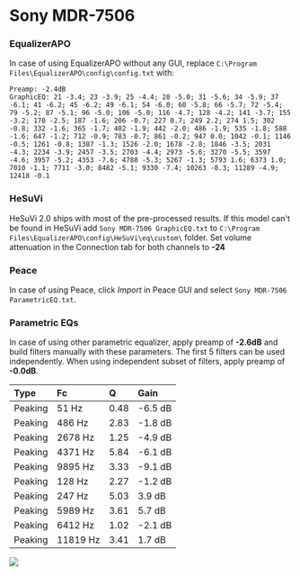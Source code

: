 # Sony MDR-7506

### EqualizerAPO
In case of using EqualizerAPO without any GUI, replace `C:\Program Files\EqualizerAPO\config\config.txt`
with:
```
Preamp: -2.4dB
GraphicEQ: 21 -3.4; 23 -3.9; 25 -4.4; 28 -5.0; 31 -5.6; 34 -5.9; 37 -6.1; 41 -6.2; 45 -6.2; 49 -6.1; 54 -6.0; 60 -5.8; 66 -5.7; 72 -5.4; 79 -5.2; 87 -5.1; 96 -5.0; 106 -5.0; 116 -4.7; 128 -4.2; 141 -3.7; 155 -3.2; 170 -2.5; 187 -1.6; 206 -0.7; 227 0.7; 249 2.2; 274 1.5; 302 -0.8; 332 -1.6; 365 -1.7; 402 -1.9; 442 -2.0; 486 -1.9; 535 -1.8; 588 -1.6; 647 -1.2; 712 -0.9; 783 -0.7; 861 -0.2; 947 0.0; 1042 -0.1; 1146 -0.5; 1261 -0.8; 1387 -1.3; 1526 -2.0; 1678 -2.8; 1846 -3.5; 2031 -4.3; 2234 -3.9; 2457 -3.5; 2703 -4.4; 2973 -5.6; 3270 -5.5; 3597 -4.6; 3957 -5.2; 4353 -7.6; 4788 -5.3; 5267 -1.3; 5793 1.6; 6373 1.0; 7010 -1.1; 7711 -3.0; 8482 -5.1; 9330 -7.4; 10263 -8.3; 11289 -4.9; 12418 -0.1
```

### HeSuVi
HeSuVi 2.0 ships with most of the pre-processed results. If this model can't be found in HeSuVi add
`Sony MDR-7506 GraphicEQ.txt` to `C:\Program Files\EqualizerAPO\config\HeSuVi\eq\custom\` folder.
Set volume attenuation in the Connection tab for both channels to **-24**

### Peace
In case of using Peace, click *Import* in Peace GUI and select `Sony MDR-7506 ParametricEQ.txt`.

### Parametric EQs
In case of using other parametric equalizer, apply preamp of **-2.6dB** and build filters manually
with these parameters. The first 5 filters can be used independently.
When using independent subset of filters, apply preamp of **-0.0dB**.

| Type    | Fc       |    Q | Gain    |
|:--------|:---------|:-----|:--------|
| Peaking | 51 Hz    | 0.48 | -6.5 dB |
| Peaking | 486 Hz   | 2.83 | -1.8 dB |
| Peaking | 2678 Hz  | 1.25 | -4.9 dB |
| Peaking | 4371 Hz  | 5.84 | -6.1 dB |
| Peaking | 9895 Hz  | 3.33 | -9.1 dB |
| Peaking | 128 Hz   | 2.27 | -1.2 dB |
| Peaking | 247 Hz   | 5.03 | 3.9 dB  |
| Peaking | 5989 Hz  | 3.61 | 5.7 dB  |
| Peaking | 6412 Hz  | 1.02 | -2.1 dB |
| Peaking | 11819 Hz | 3.41 | 1.7 dB  |

![](https://raw.githubusercontent.com/jaakkopasanen/AutoEq/master/results/rtings/avg/Sony%20MDR-7506/Sony%20MDR-7506.png)